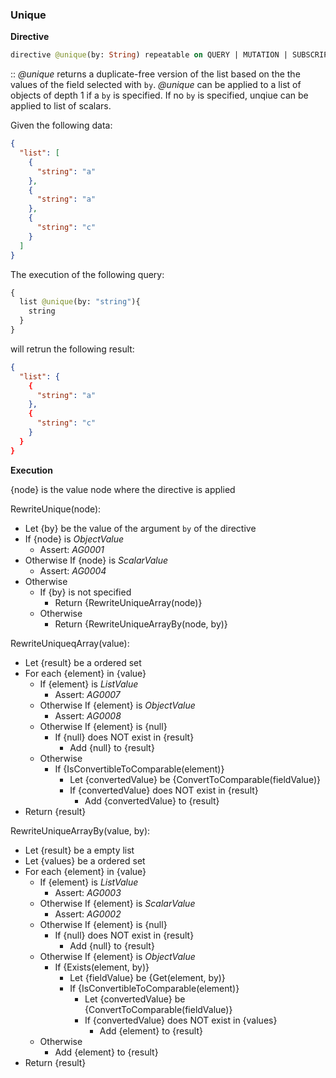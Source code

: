 ### Unique
**Directive**

```graphql
directive @unique(by: String) repeatable on QUERY | MUTATION | SUBSCRIPTION | FIELD
```

:: *@unique* returns a duplicate-free version of the list based on the the values of the field selected with `by`.
*@unique* can be applied to a list of objects of depth 1 if a `by` is specified.
If no `by` is specified, unqiue can be applied to list of scalars.

Given the following data:

```json example
{
  "list": [
    {
      "string": "a"
    },
    {
      "string": "a"
    },
    {
      "string": "c"
    }
  ]
}
```

The execution of the following query:

```graphql example
{
  list @unique(by: "string"){
    string
  }
}
```

will retrun the following result:

```json example
{
  "list": {
    {
      "string": "a"
    },
    {
      "string": "c"
    }
  }
}
```

**Execution**

{node} is the value node where the directive is applied

RewriteUnique(node):
* Let {by} be the value of the argument `by` of the directive
* If {node} is *ObjectValue*
  * Assert: *AG0001*
* Otherwise If {node} is *ScalarValue*
  * Assert: *AG0004*
* Otherwise 
  * If {by} is not specified
    * Return {RewriteUniqueArray(node)}
  * Otherwise
    * Return {RewriteUniqueArrayBy(node, by)}

RewriteUniqueqArray(value):
* Let {result} be a ordered set
* For each {element} in {value}
  * If {element} is *ListValue*
    * Assert: *AG0007*
  * Otherwise If {element} is *ObjectValue*
    * Assert: *AG0008*
  * Otherwise If {element} is {null}
    * If {null} does NOT exist in {result}
      * Add {null} to {result}
  * Otherwise 
    * If {IsConvertibleToComparable(element)}
      * Let {convertedValue} be {ConvertToComparable(fieldValue)}
      * If {convertedValue} does NOT exist in {result}
        * Add {convertedValue} to {result}
* Return {result}

RewriteUniqueArrayBy(value, by):
* Let {result} be a empty list 
* Let {values} be a ordered set
* For each {element} in {value}
  * If {element} is *ListValue*
    * Assert: *AG0003*
  * Otherwise If {element} is *ScalarValue*
    * Assert: *AG0002*
  * Otherwise If {element} is {null}
    * If {null} does NOT exist in {result}
      * Add {null} to {result}
  * Otherwise If {element} is *ObjectValue*
    * If {Exists(element, by)} 
      * Let {fieldValue} be {Get(element, by)}
      * If {IsConvertibleToComparable(element)}
        * Let {convertedValue} be {ConvertToComparable(fieldValue)}
        * If {convertedValue} does NOT exist in {values}
          * Add {element} to {result}
  * Otherwise
    * Add {element} to {result}
* Return {result}
